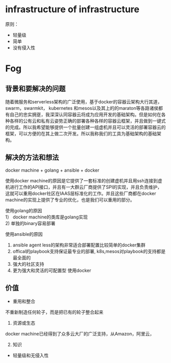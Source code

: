 # infrastructure of infrastructure

 原则：
 * 轻量级
 * 简单
 * 没有侵入性

 # Fog

 ## 背景和要解决的问题

 随着微服务和serverless架构的广泛使用，基于docker的容器云架构大行其道，swarm，swarmkit， kubernetes 和mesos以及其上的的maraton等各路诸侯都有自己的忠实拥趸，我深深认同容器云将成为应用开发的基础架构。但是如何在各种各样的公有云和私有云姿势正确的部署各种各样的容器云框架，并且做到一键式的完成。所以我希望能够提供一个批量创建一组虚机并且可以灵活的部署容器云的框架，可以方便的在其上做二次开发。所以我称我们的工具为基础架构的基础架构。

 ## 解决的方法和想法

docker machine + golang + ansible + docker

使用docker machine的原因是它提供了一套标准的创建虚机并且用ssh连接到虚机进行工作的API接口，并且有一大群云厂商提供了SPI的实现，并且负责维护，这就可以重用docker社区在IAAS层标准化的工作。并且这些厂商都在docker machine的实现上提供了专业的优化，也是我们可以重用的部分。

使用golang的原因  
1） docker machine的类库是golang实现  
2) 单独的binary容易部署  

使用ansible的原因  
1) ansible agent less的架构非常适合部署配置比较简单的docker集群  
2) offical的playbook支持保证最专业的部署, k8s,mesos对playbook的支持都是最全面的  
3) 强大的社区支持  
4) 更为强大和灵活的可配置型
使用docker

## 价值

* 重用和整合

不重新制造任何轮子，而是把已有的轮子整合起来

1. 资源或生态

docker machine已经得到了众多云大厂的广泛支持，从Amazon，阿里云， 

2. 知识

* 轻量级和无侵入性

